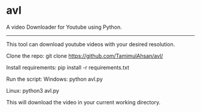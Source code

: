 # avl
A video Downloader for Youtube using Python.
_____________________________________________________________________


This tool can download youtube videos with your desired resolution.

Clone the repo:
git clone https://github.com/TamimulAhsan/avl/


Install requirements:
pip install -r requirements.txt

Run the script:
Windows:  python avl.py

Linux: python3 avl.py


This will download the video in your current working directory.
